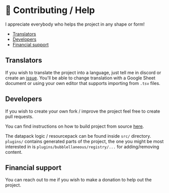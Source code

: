# 🤝 Contributing / Help

I appreciate everybody who helps the project in any shape or form!

<!-- vim-markdown-toc GFM -->

* [Translators](#translators)
* [Developers](#developers)
* [Financial support](#financial-support)

<!-- vim-markdown-toc -->

## Translators

If you wish to translate the project into a language, just tell me in discord or create an [issue](https://github.com/bbfh-dev/bubblellaneous-pack/issues/new). You'll be able to change translation with a Google Sheet document or using your own editor that supports importing from `.tsv` files.

## Developers

If you wish to create your own fork / improve the project feel free to create pull requests.

You can find instructions on how to build project from source [here](./README.md#%EF%B8%8F-building-from-source).

The datapack logic / resourcepack can be found inside `src/` directory. `plugins/` contains generated parts of the project, the one you might be most interested in is `plugins/bubblellaneous/registry/...` for adding/removing content.

## Financial support

You can reach out to me if you wish to make a donation to help out the project.
